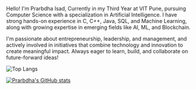 Hello! I'm Prarbdha Isad,
Currently in my Third Year at VIT Pune, pursuing Computer Science with a specialization in Artificial Intelligence. I have strong hands-on experience in C, C++, Java, SQL, and Machine Learning, along with growing expertise in emerging fields like AI, ML, and Blockchain.

I'm passionate about entrepreneurship, leadership, and management, and actively involved in initiatives that combine technology and innovation to create meaningful impact. Always eager to learn, build, and collaborate on future-forward ideas!



![Top Langs](https://github-readme-stats-plum-delta-91.vercel.app/api/top-langs/?username=Prarbdha&langs_count=8)

[![Prarbdha's GitHub stats](https://github-readme-stats-plum-delta-91.vercel.app/api?username=Prarbdha)](https://github.com/Prarbdha/github-readme-stats)


<!---
Prarbdha/Prarbdha is a ✨ special ✨ repository because its `README.md` (this file) appears on your GitHub profile.
You can click the Preview link to take a look at your changes.
--->
